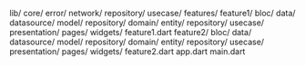lib/
  core/
    error/
    network/
    repository/
    usecase/
  features/
    feature1/
      bloc/
      data/
        datasource/
        model/
        repository/
      domain/
        entity/
        repository/
        usecase/
      presentation/
        pages/
        widgets/
      feature1.dart
    feature2/
      bloc/
      data/
        datasource/
        model/
        repository/
      domain/
        entity/
        repository/
        usecase/
      presentation/
        pages/
        widgets/
      feature2.dart
  app.dart
  main.dart
